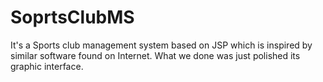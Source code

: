 # SoprtsClubMS
It's a Sports club management system based on JSP which is inspired by similar software found on Internet. What we done was just polished its graphic interface.
